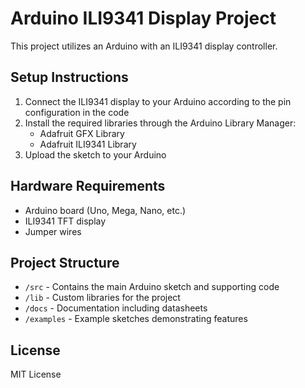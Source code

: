 # Arduino ILI9341 Display Project

This project utilizes an Arduino with an ILI9341 display controller.

## Setup Instructions

1. Connect the ILI9341 display to your Arduino according to the pin configuration in the code
2. Install the required libraries through the Arduino Library Manager:
   - Adafruit GFX Library
   - Adafruit ILI9341 Library
3. Upload the sketch to your Arduino

## Hardware Requirements

- Arduino board (Uno, Mega, Nano, etc.)
- ILI9341 TFT display
- Jumper wires

## Project Structure

- `/src` - Contains the main Arduino sketch and supporting code
- `/lib` - Custom libraries for the project
- `/docs` - Documentation including datasheets
- `/examples` - Example sketches demonstrating features

## License

MIT License
